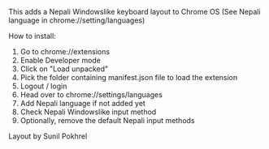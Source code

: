 This adds a Nepali Windowslike keyboard layout to Chrome OS (See Nepali language in chrome://setting/languages)

How to install:

1. Go to chrome://extensions
2. Enable Developer mode
3. Click on "Load unpacked"
4. Pick the folder containing manifest.json file to load the extension
5. Logout / login
6. Head over to chrome://settings/languages
7. Add Nepali language if not added yet
8. Check Nepali Windowslike input method
9. Optionally, remove the default Nepali input methods

Layout by Sunil Pokhrel

